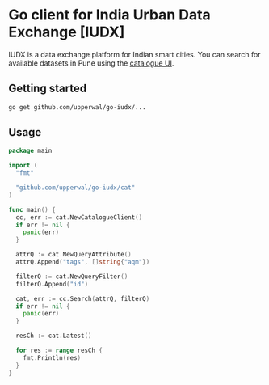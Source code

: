 # Go client for India Urban Data Exchange [IUDX]

IUDX is a data exchange platform for Indian smart cities. You can search for available datasets in Pune using the [catalogue UI](https://pudx.catalogue.iudx.org.in).

## Getting started
```sh
go get github.com/upperwal/go-iudx/...
```

## Usage
```go
package main

import (
  "fmt"

  "github.com/upperwal/go-iudx/cat"
)

func main() {
  cc, err := cat.NewCatalogueClient()
  if err != nil {
    panic(err)
  }

  attrQ := cat.NewQueryAttribute()
  attrQ.Append("tags", []string{"aqm"})

  filterQ := cat.NewQueryFilter()
  filterQ.Append("id")

  cat, err := cc.Search(attrQ, filterQ)
  if err != nil {
    panic(err)
  }

  resCh := cat.Latest()

  for res := range resCh {
    fmt.Println(res)
  }
}
```